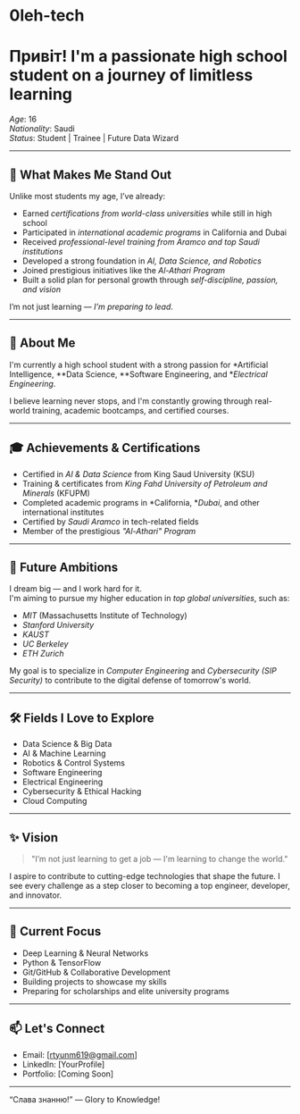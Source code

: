 # 0leh-tech
# Привіт! I'm a passionate high school student on a journey of limitless learning

*Age*: 16  
*Nationality*: Saudi  
*Status*: Student | Trainee | Future Data Wizard  

---

## 🌟 What Makes Me Stand Out

Unlike most students my age, I’ve already:

- Earned *certifications from world-class universities* while still in high school
- Participated in *international academic programs* in California and Dubai
- Received *professional-level training from Aramco and top Saudi institutions*
- Developed a strong foundation in *AI, Data Science, and Robotics*
- Joined prestigious initiatives like the *Al-Athari Program*  
- Built a solid plan for personal growth through *self-discipline, passion, and vision*

I’m not just learning — *I’m preparing to lead*.

---

## 🔭 About Me

I'm currently a high school student with a strong passion for *Artificial Intelligence, **Data Science, **Software Engineering, and **Electrical Engineering*.

I believe learning never stops, and I'm constantly growing through real-world training, academic bootcamps, and certified courses.

---

## 🎓 Achievements & Certifications

- Certified in *AI & Data Science* from King Saud University (KSU)
- Training & certificates from *King Fahd University of Petroleum and Minerals* (KFUPM)
- Completed academic programs in *California, **Dubai*, and other international institutes
- Certified by *Saudi Aramco* in tech-related fields
- Member of the prestigious *"Al-Athari" Program*

---

## 🎯 Future Ambitions

I dream big — and I work hard for it.  
I'm aiming to pursue my higher education in *top global universities*, such as:

- *MIT* (Massachusetts Institute of Technology)  
- *Stanford University*  
- *KAUST*  
- *UC Berkeley*  
- *ETH Zurich*

My goal is to specialize in *Computer Engineering* and *Cybersecurity (SIP Security)* to contribute to the digital defense of tomorrow's world.

---

## 🛠 Fields I Love to Explore

- Data Science & Big Data  
- AI & Machine Learning  
- Robotics & Control Systems  
- Software Engineering  
- Electrical Engineering  
- Cybersecurity & Ethical Hacking  
- Cloud Computing  

---

## ✨ Vision

> "I’m not just learning to get a job — I'm learning to change the world."

I aspire to contribute to cutting-edge technologies that shape the future. I see every challenge as a step closer to becoming a top engineer, developer, and innovator.

---

## 🧠 Current Focus

- Deep Learning & Neural Networks  
- Python & TensorFlow  
- Git/GitHub & Collaborative Development  
- Building projects to showcase my skills  
- Preparing for scholarships and elite university programs  

---

## 📫 Let's Connect

- Email: [rtyunm619@gmail.com]  
- LinkedIn: [YourProfile]  
- Portfolio: [Coming Soon]  

---

“Слава знанню!” — Glory to Knowledge!
